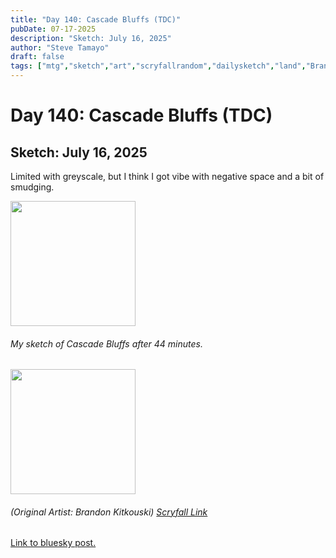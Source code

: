 ```yaml
---
title: "Day 140: Cascade Bluffs (TDC)"
pubDate: 07-17-2025
description: "Sketch: July 16, 2025"
author: "Steve Tamayo"
draft: false
tags: ["mtg","sketch","art","scryfallrandom","dailysketch","land","Brandon Kitkouski"]
---
```

# Day 140: Cascade Bluffs (TDC)
## Sketch: July 16, 2025


Limited with greyscale, but I think I got vibe with negative space and a bit of smudging.


<img src="https://cdn.bsky.app/img/feed_fullsize/plain/did:plc:vlb3baqyfxfheceuqyubujfl/bafkreienvagf3mpbadcgzslttspmiltamkkbnlwe64z7a7da4czsekabei@jpeg" height="200">


###### My sketch of Cascade Bluffs after 44 minutes.
<img src="https://cards.scryfall.io/large/front/5/1/51e0191b-9cd3-466c-8ff8-94c7872746f5.jpg?1743207460" height="200">


###### (Original Artist: Brandon Kitkouski) [Scryfall Link](https://scryfall.com/card/tdc/345/cascade-bluffs)


[Link to bluesky post.](https://bsky.app/profile/sorocoroto.bsky.social/post/3lu7dcqasjc2h)